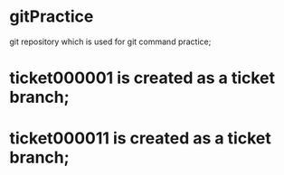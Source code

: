 # gitPractice
git repository which is used for git command practice;

# ticket000001 is created as a ticket branch; 

# ticket000011 is created as a ticket branch;

